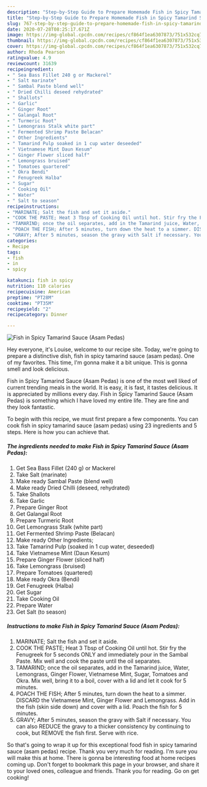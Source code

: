 ```yaml
---
description: "Step-by-Step Guide to Prepare Homemade Fish in Spicy Tamarind Sauce (Asam Pedas)"
title: "Step-by-Step Guide to Prepare Homemade Fish in Spicy Tamarind Sauce (Asam Pedas)"
slug: 767-step-by-step-guide-to-prepare-homemade-fish-in-spicy-tamarind-sauce-asam-pedas
date: 2020-07-28T08:25:17.671Z
image: https://img-global.cpcdn.com/recipes/cf864f1ea6307873/751x532cq70/fish-in-spicy-tamarind-sauce-asam-pedas-recipe-main-photo.jpg
thumbnail: https://img-global.cpcdn.com/recipes/cf864f1ea6307873/751x532cq70/fish-in-spicy-tamarind-sauce-asam-pedas-recipe-main-photo.jpg
cover: https://img-global.cpcdn.com/recipes/cf864f1ea6307873/751x532cq70/fish-in-spicy-tamarind-sauce-asam-pedas-recipe-main-photo.jpg
author: Rhoda Pearson
ratingvalue: 4.9
reviewcount: 31639
recipeingredient:
- " Sea Bass Fillet 240 g or Mackerel"
- " Salt marinate"
- " Sambal Paste blend well"
- " Dried Chilli deseed rehydrated"
- " Shallots"
- " Garlic"
- " Ginger Root"
- " Galangal Root"
- " Turmeric Root"
- " Lemongrass Stalk white part"
- " Fermented Shrimp Paste Belacan"
- " Other Ingredients"
- " Tamarind Pulp soaked in 1 cup water deseeded"
- " Vietnamese Mint Daun Kesum"
- " Ginger Flower sliced half"
- " Lemongrass bruised"
- " Tomatoes quartered"
- " Okra Bendi"
- " Fenugreek Halba"
- " Sugar"
- " Cooking Oil"
- " Water"
- " Salt to season"
recipeinstructions:
- "MARINATE; Salt the fish and set it aside."
- "COOK THE PASTE; Heat 3 Tbsp of Cooking Oil until hot. Stir fry the Fenugreek for 5 seconds ONLY and immediately pour in the Sambal Paste. Mix well and cook the paste until the oil separates."
- "TAMARIND; once the oil separates, add in the Tamarind juice, Water, Lemongrass, Ginger Flower, Vietnamese Mint, Sugar, Tomatoes and Okra. Mix well, bring it to a boil, cover with a lid and let it cook for 5 minutes."
- "POACH THE FISH; After 5 minutes, turn down the heat to a simmer. DISCARD the Vietnamese Mint, Ginger Flower and Lemongrass. Add in the fish (skin side down) and cover with a lid. Poach the fish for 5 minutes."
- "GRAVY; After 5 minutes, season the gravy with Salt if necessary. You can also REDUCE the gravy to a thicker consistency by continuing to cook, but REMOVE the fish first. Serve with rice."
categories:
- Recipe
tags:
- fish
- in
- spicy

katakunci: fish in spicy 
nutrition: 110 calories
recipecuisine: American
preptime: "PT28M"
cooktime: "PT35M"
recipeyield: "2"
recipecategory: Dinner

---
```



![Fish in Spicy Tamarind Sauce (Asam Pedas)](https://img-global.cpcdn.com/recipes/cf864f1ea6307873/751x532cq70/fish-in-spicy-tamarind-sauce-asam-pedas-recipe-main-photo.jpg)

Hey everyone, it's Louise, welcome to our recipe site. Today, we're going to prepare a distinctive dish, fish in spicy tamarind sauce (asam pedas). One of my favorites. This time, I'm gonna make it a bit unique. This is gonna smell and look delicious.



Fish in Spicy Tamarind Sauce (Asam Pedas) is one of the most well liked of current trending meals in the world. It is easy, it is fast, it tastes delicious. It is appreciated by millions every day. Fish in Spicy Tamarind Sauce (Asam Pedas) is something which I have loved my entire life. They are fine and they look fantastic.


To begin with this recipe, we must first prepare a few components. You can cook fish in spicy tamarind sauce (asam pedas) using 23 ingredients and 5 steps. Here is how you can achieve that.

<!--inarticleads1-->

##### The ingredients needed to make Fish in Spicy Tamarind Sauce (Asam Pedas):

1. Get  Sea Bass Fillet (240 g) or Mackerel
1. Take  Salt (marinate)
1. Make ready  Sambal Paste (blend well)
1. Make ready  Dried Chilli (deseed, rehydrated)
1. Take  Shallots
1. Take  Garlic
1. Prepare  Ginger Root
1. Get  Galangal Root
1. Prepare  Turmeric Root
1. Get  Lemongrass Stalk (white part)
1. Get  Fermented Shrimp Paste (Belacan)
1. Make ready  Other Ingredients;
1. Take  Tamarind Pulp (soaked in 1 cup water, deseeded)
1. Take  Vietnamese Mint (Daun Kesum)
1. Prepare  Ginger Flower (sliced half)
1. Take  Lemongrass (bruised)
1. Prepare  Tomatoes (quartered)
1. Make ready  Okra (Bendi)
1. Get  Fenugreek (Halba)
1. Get  Sugar
1. Take  Cooking Oil
1. Prepare  Water
1. Get  Salt (to season)




<!--inarticleads2-->

##### Instructions to make Fish in Spicy Tamarind Sauce (Asam Pedas):

1. MARINATE; Salt the fish and set it aside.
1. COOK THE PASTE; Heat 3 Tbsp of Cooking Oil until hot. Stir fry the Fenugreek for 5 seconds ONLY and immediately pour in the Sambal Paste. Mix well and cook the paste until the oil separates.
1. TAMARIND; once the oil separates, add in the Tamarind juice, Water, Lemongrass, Ginger Flower, Vietnamese Mint, Sugar, Tomatoes and Okra. Mix well, bring it to a boil, cover with a lid and let it cook for 5 minutes.
1. POACH THE FISH; After 5 minutes, turn down the heat to a simmer. DISCARD the Vietnamese Mint, Ginger Flower and Lemongrass. Add in the fish (skin side down) and cover with a lid. Poach the fish for 5 minutes.
1. GRAVY; After 5 minutes, season the gravy with Salt if necessary. You can also REDUCE the gravy to a thicker consistency by continuing to cook, but REMOVE the fish first. Serve with rice.




So that's going to wrap it up for this exceptional food fish in spicy tamarind sauce (asam pedas) recipe. Thank you very much for reading. I'm sure you will make this at home. There is gonna be interesting food at home recipes coming up. Don't forget to bookmark this page in your browser, and share it to your loved ones, colleague and friends. Thank you for reading. Go on get cooking!
